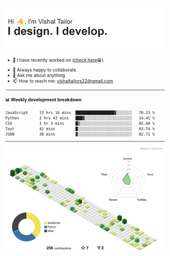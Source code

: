 ![Hi, I'm Vishal Tailor. I design. I develop.](https://github.com/vishaltailors/vishaltailors/blob/main/header.png?raw=true)

- 🔭 I have recently worked on ([check here](https://vishaltailor.com)😁).
<!-- - 🎦 Currently watching: JavaScript: The Hard Parts By Will Sentance. -->
- 👯 Always happy to collaborate.
- 💬 Ask me about anything
- 📫 How to reach me: <a href="mailto:vishaltailors22@gmail.com">vishaltailors22@gmail.com</a>

<hr /> 
<h4>📊 Weekly development breakdown</h4>
<!--START_SECTION:waka-->

```txt
JavaScript     13 hrs 16 mins  █████████████████▓░░░░░░░   70.23 %
Python         2 hrs 43 mins   ███▓░░░░░░░░░░░░░░░░░░░░░   14.41 %
CSS            1 hr 3 mins     █▒░░░░░░░░░░░░░░░░░░░░░░░   05.60 %
Text           42 mins         █░░░░░░░░░░░░░░░░░░░░░░░░   03.74 %
JSON           30 mins         ▓░░░░░░░░░░░░░░░░░░░░░░░░   02.71 %
```

<!--END_SECTION:waka-->
<hr /> 

![](./profile-3d-contrib/profile-green-animate.svg)
